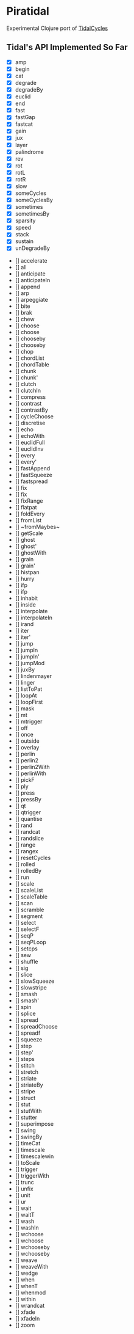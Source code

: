 # Piratidal

Experimental Clojure port of [TidalCycles](https://github.com/tidalcycles/)

## Tidal's API Implemented So Far

- [x] amp
- [x] begin
- [x] cat
- [x] degrade
- [x] degradeBy
- [x] euclid
- [x] end
- [x] fast
- [x] fastGap
- [x] fastcat
- [x] gain
- [x] jux
- [x] layer
- [x] palindrome
- [x] rev
- [x] rot
- [x] rotL
- [x] rotR
- [x] slow
- [x] someCycles
- [x] someCyclesBy
- [x] sometimes
- [x] sometimesBy
- [x] sparsity
- [x] speed
- [x] stack
- [x] sustain
- [x] unDegradeBy
- [] accelerate
- [] all
- [] anticipate
- [] anticipateIn
- [] append
- [] arp
- [] arpeggiate
- [] bite
- [] brak
- [] chew
- [] choose
- [] choose
- [] chooseby
- [] chooseby
- [] chop
- [] chordList
- [] chordTable
- [] chunk
- [] chunk'
- [] clutch
- [] clutchIn
- [] compress
- [] contrast
- [] contrastBy
- [] cycleChoose
- [] discretise
- [] echo
- [] echoWith
- [] euclidFull
- [] euclidInv
- [] every
- [] every'
- [] fastAppend
- [] fastSqueeze
- [] fastspread
- [] fix
- [] fix
- [] fixRange
- [] flatpat
- [] foldEvery
- [] fromList
- [] ~fromMaybes~
- [] getScale
- [] ghost
- [] ghost'
- [] ghostWith
- [] grain
- [] grain'
- [] histpan
- [] hurry
- [] ifp
- [] ifp
- [] inhabit
- [] inside
- [] interpolate
- [] interpolateIn
- [] irand
- [] iter
- [] iter'
- [] jump
- [] jumpIn
- [] jumpIn'
- [] jumpMod
- [] juxBy
- [] lindenmayer
- [] linger
- [] listToPat
- [] loopAt
- [] loopFirst
- [] mask
- [] mt
- [] mtrigger
- [] off
- [] once
- [] outside
- [] overlay
- [] perlin
- [] perlin2
- [] perlin2With
- [] perlinWith
- [] pickF
- [] ply
- [] press
- [] pressBy
- [] qt
- [] qtrigger
- [] quantise
- [] rand
- [] randcat
- [] randslice
- [] range
- [] rangex
- [] resetCycles
- [] rolled
- [] rolledBy
- [] run
- [] scale
- [] scaleList
- [] scaleTable
- [] scan
- [] scramble
- [] segment
- [] select
- [] selectF
- [] seqP
- [] seqPLoop
- [] setcps
- [] sew
- [] shuffle
- [] sig
- [] slice
- [] slowSqueeze
- [] slowstripe
- [] smash
- [] smash'
- [] spin
- [] splice
- [] spread
- [] spreadChoose
- [] spreadf
- [] squeeze
- [] step
- [] step'
- [] steps
- [] stitch
- [] stretch
- [] striate
- [] striateBy
- [] stripe
- [] struct
- [] stut
- [] stutWith
- [] stutter
- [] superimpose
- [] swing
- [] swingBy
- [] timeCat
- [] timescale
- [] timescalewin
- [] toScale
- [] trigger
- [] triggerWith
- [] trunc
- [] unfix
- [] unit
- [] ur
- [] wait
- [] waitT
- [] wash
- [] washIn
- [] wchoose
- [] wchoose
- [] wchooseby
- [] wchooseby
- [] weave
- [] weaveWith
- [] wedge
- [] when
- [] whenT
- [] whenmod
- [] within
- [] wrandcat
- [] xfade
- [] xfadeIn
- [] zoom
